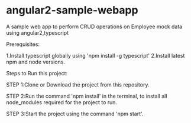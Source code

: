 # angular2-sample-webapp
A sample web app to perform CRUD operations on Employee mock data using angular2,typescript

Prerequisites:

1.Install typescript globally using 'npm install -g typescript'
2.Install latest npm and node versions.

Steps to Run this project:

STEP 1:Clone or Download the project from this repository.

STEP 2:Run the command 'npm install' in the terminal, to install all node_modules required for the project to run.

STEP 3:Start the project using the command 'npm start'.


